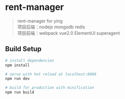 # rent-manager

> rent-manager for ying <br>
> 项目后端：nodejs mongodb redis <br>
> 项目前端：webpack vue2.0 ElementUI superagent

## Build Setup

``` bash
# install dependencies
npm install

# serve with hot reload at localhost:8080
npm run dev

# build for production with minification
npm run build

```
